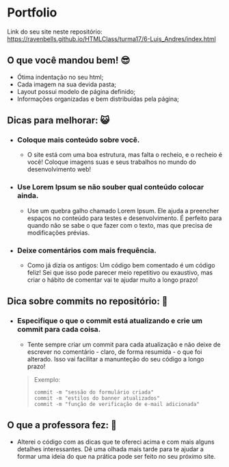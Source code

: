 # Portfolio

Link do seu site neste repositório: https://ravenbells.github.io/HTMLClass/turma17/6-Luis_Andres/index.html

## O que você mandou bem! 😎️

* Ótima indentação no seu html;
* Cada imagem na sua devida pasta;
* Layout possui modelo de página definido;
* Informações organizadas e bem distribuídas pela página;

## Dicas para melhorar: 😺️

* ### Coloque mais conteúdo sobre você.
    - O site está com uma boa estrutura, mas falta o recheio, e o recheio é você! Coloque imagens suas e seus trabalhos no mundo do desenvolvimento web!

* ### Use Lorem Ipsum se não souber qual conteúdo colocar ainda.
    - Use um quebra galho chamado Lorem Ipsum. Ele ajuda a preencher espaços no conteúdo para testes e desenvolvimento. É perfeito para quando não se sabe o que fazer com o texto, mas que precisa de modificações prévias.

* ### Deixe comentários com mais frequência.
    - Como já dizia os antigos: Um código bem comentado é um código feliz! Sei que isso pode parecer meio repetitivo ou exaustivo, mas criar o hábito de comentar vai te ajudar muito a longo prazo! 

## Dica sobre commits no repositório: 🤖️

* ### Especifique o que o commit está atualizando e crie um commit para cada coisa.
    - Tente sempre criar um commit para cada atualização e não deixe de escrever no comentário - claro, de forma resumida - o que foi alterado. Isso vai facilitar a manunteção do seu código a longo prazo!
    > Exemplo:
    >```
    > commit -m "sessão do formulário criada"
    > commit -m "estilos do banner atualizados"
    > commit -m "função de verificação de e-mail adicionada"
    >```

## O que a professora fez: 🤍️

* Alterei o código com as dicas que te ofereci acima e com mais alguns detalhes interessantes. Dê uma olhada mais tarde para te ajudar a formar uma ideia do que na prática pode ser feito no seu próximo site. 
